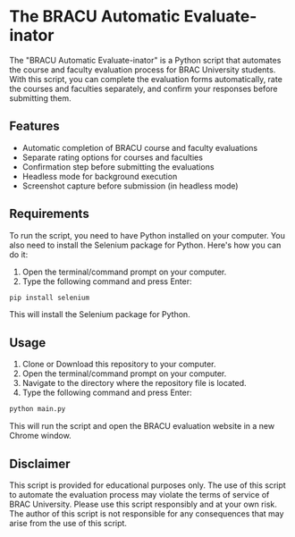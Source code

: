 # The BRACU Automatic Evaluate-inator

The "BRACU Automatic Evaluate-inator" is a Python script that automates the course and faculty evaluation process for
BRAC University students. With this script, you can complete the evaluation forms automatically, rate the courses and
faculties separately, and confirm your responses before submitting them.

## Features

- Automatic completion of BRACU course and faculty evaluations
- Separate rating options for courses and faculties
- Confirmation step before submitting the evaluations
- Headless mode for background execution
- Screenshot capture before submission (in headless mode)

## Requirements

To run the script, you need to have Python installed on your computer. You also need to install the Selenium package for
Python. Here's how you can do it:

1. Open the terminal/command prompt on your computer.
2. Type the following command and press Enter:

```bash
pip install selenium
```

This will install the Selenium package for Python.

## Usage

1. Clone or Download this repository to your computer.
2. Open the terminal/command prompt on your computer.
3. Navigate to the directory where the repository file is located.
4. Type the following command and press Enter:

```bash
python main.py
```

This will run the script and open the BRACU evaluation website in a new Chrome window.

## Disclaimer

This script is provided for educational purposes only. The use of this script to automate the evaluation process may
violate the terms of service of BRAC University. Please use this script responsibly and at your own risk. The author of
this script is not responsible for any consequences that may arise from the use of this script.
